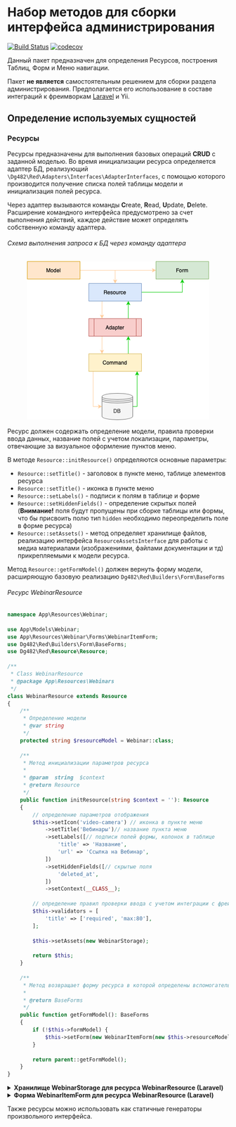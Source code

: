 # Набор методов для сборки интерфейса администрирования

[![Build Status](https://travis-ci.com/dg482/red.svg?token=ZS6AeWEGWqj2e7NdaYiG&branch=main)](https://travis-ci.com/dg482/red)
[![codecov](https://codecov.io/gh/dg482/red/branch/dev/graph/badge.svg?token=QI34D86EOX)](https://codecov.io/gh/dg482/red)

Данный пакет предназначен для определения Ресурсов, построения Таблиц, Форм и Меню навигации.

Пакет **не является** самостоятельным решением для сборки раздела администрирования. Предполагается его использование в
составе интеграций к фреимворкам [Laravel](https://github.com/fast-dog/adm) и Yii.

## Определение используемых сущностей

### Ресурсы

Ресурсы предназначены для выполнения базовых операций **CRUD** с заданной моделью. Во время инициализации ресурса
определяется адаптер БД, реализующий `\Dg482\Red\Adapters\Interfaces\AdapterInterfaces`, с помощью которого производится
получение списка полей таблицы модели и инициализация полей ресурса.

Через адаптер вызываются команды **C**reate, **R**ead, **U**pdate, **D**elete. 
Расширение командного интерфейса предусмотрено за счет выполнения действий, каждое действие может определять 
собственную команду адаптера.

###### Схема выполнения запроса к БД через команду адаптера

<p style="text-align: center" align="center">
<img src="/assets/ResourceDiagram.png" />
</p>


Ресурс должен содержать определение модели, правила проверки ввода данных, название полей с учетом локализации, 
параметры, отвечающие за визуальное оформление пунктов меню.

В методе `Resource::initResource()` определяются основные параметры:
* `Resource::setTitle()` - заголовок в пункте меню, таблице элементов ресурса
* `Resource::setTitle()` - иконка в пункте меню
* `Resource::setLabels()` - подписи к полям в таблице и форме
* `Resource::setHiddenFields()` - определение скрытых полей (**Внимание!** поля будут пропущены при сборке таблицы или формы, 
  что бы присвоить полю тип `hidden` необходимо переопределить поле в форме ресурса)
* `Resource::setAssets()` - метод определяет хранилище файлов, реализацию интерфейса `ResourceAssetsInterface` для работы с медиа материалами
  (изображениями, файлами документации и тд) прикрепляемыми к модели ресурса. 

Метод `Resource::getFormModel()` должен вернуть форму модели, расширяющую базовую реализацию `Dg482\Red\Builders\Form\BaseForms`

###### Ресурс WebinarResource

```php
namespace App\Resources\Webinar;

use App\Models\Webinar;
use App\Resources\Webinar\Forms\WebinarItemForm;
use Dg482\Red\Builders\Form\BaseForms;
use Dg482\Red\Resource\Resource;

/**
 * Class WebinarResource
 * @package App\Resources\Webinars
 */
class WebinarResource extends Resource
{
    /** 
     * Определение модели
     * @var string 
     */
    protected string $resourceModel = Webinar::class;

    /**
     * Метод инициализации параметров ресурса
     * 
     * @param  string  $context
     * @return Resource
     */
    public function initResource(string $context = ''): Resource
    {
        // определение параметров отображения
        $this->setIcon('video-camera') // иконка в пункте меню
            ->setTitle('Вебинары')// название пункта меню
            ->setLabels([// подписи полей формы, колонок в таблице
                'title' => 'Название',
                'url' => 'Ссылка на Вебинар',
            ])
            ->setHiddenFields([// скрытые поля
                'deleted_at',
            ])
            ->setContext(__CLASS__);
            
        // определение правил проверки ввода с учетом интеграции с фреимворком, в данном случае правила для Laravel
        $this->validators = [
            'title' => ['required', 'max:80'],
        ];

        $this->setAssets(new WebinarStorage);
        
        return $this;
    }

    /**
     * Метод возвращает форму ресурса в которой определены вспомогательные методы для работы с полями
     *
     * @return BaseForms
     */
    public function getFormModel(): BaseForms
    {
        if (!$this->formModel) {
            $this->setForm(new WebinarItemForm(new $this->resourceModel));
        }

        return parent::getFormModel();
    }
}

```

<details>
  <summary><strong>Хранилище WebinarStorage для ресурса WebinarResource (Laravel)</strong></summary>

```php
namespace App\Resources\Webinar\Assets;

use App\Models\Files\Storage;
use Dg482\Red\Interfaces\ResourceAssetsInterface;

/**
 * Class WebinarStorage
 * 
 * В контексте данного примера класс WebinarStorage расширяет Storage
 * который является типовой реализацией работы с моделью БД для регистрации файлов. 
 * От проекта к проекту данная реализация может отличаться поэтому 
 * в качестве примера рассматриваются только методы интерфейса ResourceAssetsInterface.
 * 
 * @package App\Resources\Webinar\Assets
 */
class WebinarStorage extends Storage implements ResourceAssetsInterface
{
    /**
     * Удаление файла
     *
     * @return bool
     */
    public function remove(): bool
    {
        \Illuminate\Support\Facades\Storage::disk('public')->delete($this->{self::PATH});

        return $this->delete();
    }

    /**
     * Получение модели по идентификатору привязки к файлу
     * @param  int  $id
     * @return ResourceAssetsInterface
     */
    public function get(int $id): ResourceAssetsInterface
    {
        $item = $this->where([
            Storage::OWNER_TYPE => Storage::TYPE_CATALOG,
            'id' => $id,
        ])->first();

        return $item ?? new self();
    }

    /**
     * Сохранение привязки загруженного файла
     *
     * @param  array  $parameter
     * @return bool
     */
    public function store(array $parameter): bool
    {
        $item = self::create([
            Storage::OWNER_TYPE => Storage::TYPE_CATALOG,
            Storage::OWNER_ID => $parameter[Storage::OWNER_ID],
            Storage::PATH => $parameter[Storage::PATH],
            Storage::STORAGE => Storage::STORAGE_LOCAL,
            Storage::FILE => $parameter[Storage::FILE] ?? $parameter[Storage::PATH],
        ]);

        return $item->id > 0 ?? false;
    }
}

```
</details>

<details>
  <summary><strong>Форма WebinarItemForm для ресурса WebinarResource (Laravel)</strong></summary>

```php
namespace App\Resources\Webinar\Forms;

use App\Models\Webinar;
use Dg482\Red\Builders\Form\BaseForms;
use Dg482\Red\Builders\Form\Fields\Field;
use Dg482\Red\Builders\Form\Fields\HiddenField;
use Dg482\Red\Builders\Form\Fields\DateField;
use Dg482\Red\Exceptions\EmptyFieldNameException;
use Illuminate\Database\Eloquent\Builder;
use Carbon\Carbon;

/**
 * Определение формы для работы с моделью Webinar, содержит методы модификации полей по умолчанию
 *
 * @package App\Resources\Webinars\Forms
 */
class WebinarItemForm extends BaseForms
{
    /**
     * Category constructor.
     * @param  Webinar  $model
     */
     public function __construct(Webinar $model)
     {
        $this->setTitle('Вебинар');// заголовок формы
        $this->setFormName('webinar/item'); // идентификатор формы
        $this->setModel($model); // определение модели в контексте формы
     }
     
     
    /**
     * Переопределение поля Дата создания
     * 
     * При переопределение происходит корректировка отображения поля в форме 
     * и определение замыкания вызываемого при построение запроса из таблицы ресурса определяющего
     * условие фильтрации по полю.
     * 
     * @param  Field  $field
     * @return Field
     * @throws EmptyFieldNameException
     */
    public function formFieldCreatedAt(Field $field): Field
    {
        return (new DateField)
            ->setFilterFn(function (Builder &$builder, array $request) use ($field) {// замыкание для условия запроса к БД
                if (!empty($request['created_at'])) {
                    if (count($request['created_at']) === 1) {// если передано одно значение
                        $date = Carbon::createFromFormat('Y-m-d', current($request['created_at']));
                        // фильтруем в диапазоне начала и конца даты
                        $builder->whereBetween('created_at', [
                            $date->startOfDay()->format(Carbon::DEFAULT_TO_STRING_FORMAT),
                            $date->endOfDay()->format(Carbon::DEFAULT_TO_STRING_FORMAT),
                        ]);
                    } elseif (!empty($request['created_at'][0]) && !empty($request['created_at'][1])) {
                        $start = Carbon::createFromFormat('Y-m-d', $request['created_at'][0]);
                        $end = Carbon::createFromFormat('Y-m-d', $request['created_at'][1]);
                        // фильтруем в диапазоне начала и конца дат
                        $builder->whereBetween('created_at', [
                            $start->startOfDay()->format(Carbon::DEFAULT_TO_STRING_FORMAT),
                            $end->endOfDay()->format(Carbon::DEFAULT_TO_STRING_FORMAT),
                        ]);
                    }
                }
            })
            ->setFilterMultiple()// возможность выбора диапазона значений
            ->hideForm() // скрываем отображение в форме
            ->setField($field->getField()) // определение поля
            ->setName($field->getName())// определение названия
            ->setValue($field->getValue()->getValue());
    }
    
    /**
     * Переопределение поля url
     *
     * @param  Field  $field
     * @return Field
     */
     public function formFieldUrl(Field $field): Field
     {
        return $field->hideTable();// скрыть поле в таблице
     }

    /**
     * Переопределение типа поля id
     * @param  Field  $field
     * @return Field
     * @throws \Dg482\Red\Exceptions\EmptyFieldNameException
     */
     public function formFieldId(Field $field): Field
     {
        return (new HiddenField)
                ->setField($field->getField())
                ->setValue($field->getValue()->getValue())
                ->hideTable();
     }
}

```
</details>





Также ресурсы можно использовать как статичные генераторы произвольного интерфейса.